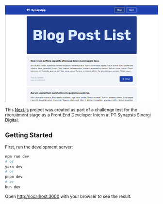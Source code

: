 ![alt text](./public/synapp-app-preview.png)

This [Next.js](https://nextjs.org/) project was created as part of a challenge test for the recruitment stage as a Front End Developer Intern at PT Synapsis Sinergi Digital.

## Getting Started

First, run the development server:

```bash
npm run dev
# or
yarn dev
# or
pnpm dev
# or
bun dev
```

Open [http://localhost:3000](http://localhost:3000) with your browser to see the result.
